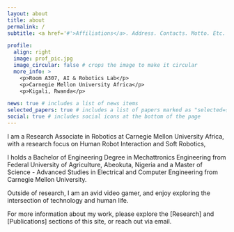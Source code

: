 ```yaml
---
layout: about
title: about
permalink: /
subtitle: <a href='#'>Affiliations</a>. Address. Contacts. Motto. Etc.

profile:
  align: right
  image: prof_pic.jpg
  image_circular: false # crops the image to make it circular
  more_info: >
    <p>Room A307, AI & Robotics Lab</p>
    <p>Carnegie Mellon University Africa</p>
    <p>Kigali, Rwanda</p>

news: true # includes a list of news items
selected_papers: true # includes a list of papers marked as "selected={true}"
social: true # includes social icons at the bottom of the page
---
```

<!-- 
Write your biography here. Tell the world about yourself. Link to your favorite [subreddit](http://reddit.com). You can put a picture in, too. The code is already in, just name your picture `prof_pic.jpg` and put it in the `img/` folder.

Put your address / P.O. box / other info right below your picture. You can also disable any of these elements by editing `profile` property of the YAML header of your `_pages/about.md`. Edit `_bibliography/papers.bib` and Jekyll will render your [publications page](/al-folio/publications/) automatically.

Link to your social media connections, too. This theme is set up to use [Font Awesome icons](https://fontawesome.com/) and [Academicons](https://jpswalsh.github.io/academicons/), like the ones below. Add your Facebook, Twitter, LinkedIn, Google Scholar, or just disable all of them. -->

I am a Research Associate in Robotics at Carnegie Mellon University Africa, with a research focus on Human Robot Interaction and Soft Robotics, 
<!-- zI am passionate about developing robots which can interact with humans in a culturally-competent manner. -->

I holds a Bachelor of Engineering Degree in Mechattronics Engineering from Federal University of Agriculture, Abeokuta, Nigeria and a Master of Science - Advanced Studies in Electrical and Computer Engineering from Carnegie Mellon University. 
<!-- [Optional: Add a sentence about awards, fellowships, or notable achievements.] -->

Outside of research, I am an avid video gamer, and enjoy exploring the intersection of technology and human life.

For more information about my work, please explore the [Research] and [Publications] sections of this site, or reach out via email.